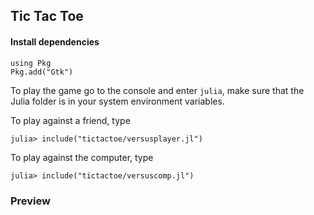 ## Tic Tac Toe

#### Install dependencies

```
using Pkg
Pkg.add("Gtk")
```

To play the game go to the console and enter `julia`, make sure that the Julia folder is in your system environment variables.

To play against a friend, type
```
julia> include("tictactoe/versusplayer.jl")
```

To play against the computer, type
```
julia> include("tictactoe/versuscomp.jl")
```

### Preview
